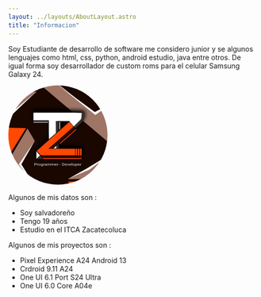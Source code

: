 ```yaml
---
layout: ../layouts/AboutLayout.astro
title: "Informacion"
---
```


Soy Estudiante de desarrollo de software me considero junior y se algunos lenguajes como html, css, python, android estudio, java entre otros.
De igual forma soy desarrollador de custom roms para el celular Samsung Galaxy 24.

<img class="img" src="https://raw.githubusercontent.com/VictorVasquezZT2005/PortFolio-Cloud/main/img/about/profile.jpeg">

<style>
.img {
  border-radius: 50%;
  height: auto;
  width: 200px;
}
</style>

Algunos de mis datos son :

- Soy salvadoreño 
- Tengo 19 años
- Estudio en el ITCA Zacatecoluca

Algunos de mis proyectos son :

- Pixel Experience A24 Android 13
- Crdroid 9.11 A24
- One UI 6.1 Port S24 Ultra
- One UI 6.0 Core A04e